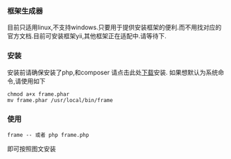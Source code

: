 ### 框架生成器
目前只适用linux,不支持windows.只要用于提供安装框架的便利.而不用找对应的官方文档.目前可安装框架yii,其他框架正在适配中.请等待下.
### 安装
安装前请确保安装了php,和composer
请点击此处[下载](https://raw.githubusercontent.com/AdolphGithub/build/master/frame.phar)安装.
如果想默认为系统命令,请使用如下
```
chmod a+x frame.phar
mv frame.phar /usr/local/bin/frame
```
### 使用
```
frame -- 或者 php frame.php
```
即可按照图文安装